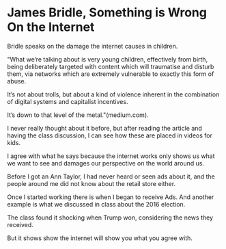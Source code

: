# James Bridle, Something is Wrong On the Internet


Bridle speaks on the damage the internet causes in children. 

 "What we’re talking about is very young children, effectively from birth, being deliberately targeted with content which will traumatise and disturb them,
via networks which are extremely vulnerable to exactly this form of abuse.

It’s not about trolls, but about a kind of violence inherent in the combination of digital systems and capitalist incentives.

It’s down to that level of the metal."(medium.com).

I never really thought about it before, but after reading the article and having the class discussion, I can see how these are placed in videos for kids.




I agree with what he says because the internet works only shows us what we want to see and damages our perspective on the world around us. 

Before I got an Ann Taylor, I had never heard or seen ads about it, and the people around me did not know about the retail store either.

Once I started working there is when I began to receive Ads. And another example is what we discussed in class about the 2016 election. 

The class found it shocking when Trump won, considering the news they received. 

But it shows show the internet will show you what you agree with.
